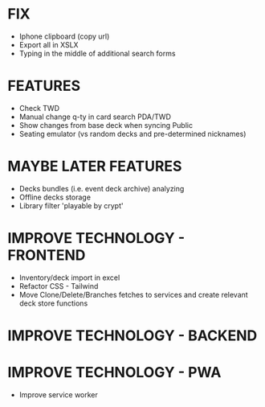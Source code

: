 # FIX
- Iphone clipboard (copy url)
- Export all in XSLX
- Typing in the middle of additional search forms

# FEATURES
- Check TWD
- Manual change q-ty in card search PDA/TWD
- Show changes from base deck when syncing Public
- Seating emulator (vs random decks and pre-determined nicknames)

# MAYBE LATER FEATURES
- Decks bundles (i.e. event deck archive) analyzing
- Offline decks storage
- Library filter 'playable by crypt'

# IMPROVE TECHNOLOGY - FRONTEND
- Inventory/deck import in excel
- Refactor CSS - Tailwind
- Move Clone/Delete/Branches fetches to services and create relevant deck store functions

# IMPROVE TECHNOLOGY - BACKEND

# IMPROVE TECHNOLOGY - PWA
- Improve service worker
